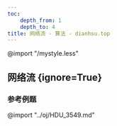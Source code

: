 ```yaml
---
toc:
    depth_from: 1
    depth_to: 4
title: 网络流 - 算法 - dianhsu.top
---
```

@import "/mystyle.less"

## 网络流 {ignore=True}




### 参考例题

@import "../oj/HDU_3549.md"